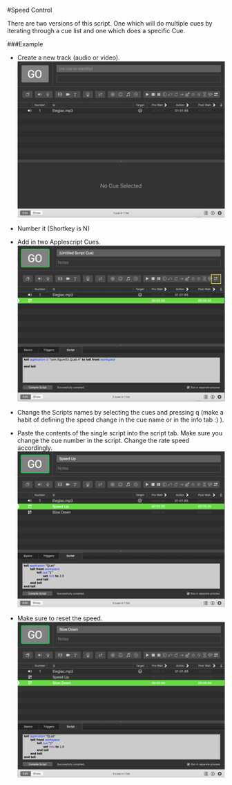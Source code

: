 #Speed Control

There are two versions of this script.
One which will do multiple cues by iterating through a cue list and one which does a specific Cue.

###Example
- Create a new track (audio or video).
![home](./images/Speed1.png)

- Number it (Shortkey is N)
- Add in two Applescript Cues.
![home](./images/Speed2.png)

- Change the Scripts names by selecting the cues and pressing q (make a habit of defining the speed change in the cue name or in the info tab :) ).
- Paste the contents of the single script into the script tab. Make sure you change the cue number in the script. Change the rate speed accordingly.
![home](./images/Speed3.png)

- Make sure to reset the speed.
![home](./images/Speed4.png)